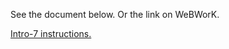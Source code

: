 <div id="uws-droplets-page" markdown="1">

See the document below. Or the link on WeBWorK.

[Intro-7 instructions.](Intro-7.pdf)
</div>

